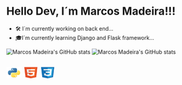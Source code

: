 # Hello Dev, I´m Marcos Madeira!!!


- 🛠 I´m currently working on back end...
- 🎓I´m currently learning Django and Flask framework...


![Marcos Madeira's GitHub stats](https://github-readme-stats.vercel.app/api?username=marcosmadeira34&show_icons_=true&theme=blue-green&include_all_commits=false&count_private=true)
![Marcos Madeira's GitHub stats](https://github-readme-stats.vercel.app/api/top-langs/?username=marcosmadeira34&$layout=compact&langs_count=16&theme=blue-green)


<div style="display: inline_block"><br>
  <img align="center" alt="Marcos-Py" height="30" width="40" src="https://raw.githubusercontent.com/devicons/devicon/master/icons/python/python-original.svg">
  <img align="center" alt="Marcos-HTML5" height="30" width="40" src="https://raw.githubusercontent.com/devicons/devicon/master/icons/html5/html5-original.svg">
  <img align="center" alt="Marcos-CSS3" height="30" width="40" src="https://raw.githubusercontent.com/devicons/devicon/master/icons/css3/css3-original.svg">
</div>
                        


